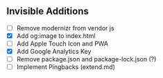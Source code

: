 ## Invisible Additions
 - [ ] Remove modernizr from vendor js
 - [x] Add og:image to index.html
 - [ ] Add Apple Touch Icon and PWA
 - [x] Add Google Analytics Key
 - [ ] Remove package.json and package-lock.json (?)
 - [ ] Implement Pingbacks (extend.md)
